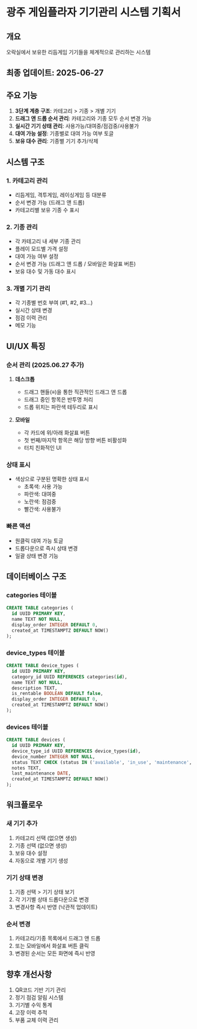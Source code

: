 # 광주 게임플라자 기기관리 시스템 기획서

## 개요
오락실에서 보유한 리듬게임 기기들을 체계적으로 관리하는 시스템

## 최종 업데이트: 2025-06-27

## 주요 기능
1. **3단계 계층 구조**: 카테고리 > 기종 > 개별 기기
2. **드래그 앤 드롭 순서 관리**: 카테고리와 기종 모두 순서 변경 가능
3. **실시간 기기 상태 관리**: 사용가능/대여중/점검중/사용불가
4. **대여 가능 설정**: 기종별로 대여 가능 여부 토글
5. **보유 대수 관리**: 기종별 기기 추가/삭제

## 시스템 구조

### 1. 카테고리 관리
- 리듬게임, 격투게임, 레이싱게임 등 대분류
- 순서 변경 가능 (드래그 앤 드롭)
- 카테고리별 보유 기종 수 표시

### 2. 기종 관리
- 각 카테고리 내 세부 기종 관리
- 플레이 모드별 가격 설정
- 대여 가능 여부 설정
- 순서 변경 가능 (드래그 앤 드롭 / 모바일은 화살표 버튼)
- 보유 대수 및 가동 대수 표시

### 3. 개별 기기 관리
- 각 기종별 번호 부여 (#1, #2, #3...)
- 실시간 상태 변경
- 점검 이력 관리
- 메모 기능

## UI/UX 특징

### 순서 관리 (2025.06.27 추가)
1. **데스크톱**
   - 드래그 핸들(≡)을 통한 직관적인 드래그 앤 드롭
   - 드래그 중인 항목은 반투명 처리
   - 드롭 위치는 파란색 테두리로 표시

2. **모바일**
   - 각 카드에 위/아래 화살표 버튼
   - 첫 번째/마지막 항목은 해당 방향 버튼 비활성화
   - 터치 친화적인 UI

### 상태 표시
- 색상으로 구분된 명확한 상태 표시
  - 초록색: 사용 가능
  - 파란색: 대여중
  - 노란색: 점검중
  - 빨간색: 사용불가

### 빠른 액션
- 원클릭 대여 가능 토글
- 드롭다운으로 즉시 상태 변경
- 일괄 상태 변경 기능

## 데이터베이스 구조

### categories 테이블
```sql
CREATE TABLE categories (
  id UUID PRIMARY KEY,
  name TEXT NOT NULL,
  display_order INTEGER DEFAULT 0,
  created_at TIMESTAMPTZ DEFAULT NOW()
);
```

### device_types 테이블
```sql
CREATE TABLE device_types (
  id UUID PRIMARY KEY,
  category_id UUID REFERENCES categories(id),
  name TEXT NOT NULL,
  description TEXT,
  is_rentable BOOLEAN DEFAULT false,
  display_order INTEGER DEFAULT 0,
  created_at TIMESTAMPTZ DEFAULT NOW()
);
```

### devices 테이블
```sql
CREATE TABLE devices (
  id UUID PRIMARY KEY,
  device_type_id UUID REFERENCES device_types(id),
  device_number INTEGER NOT NULL,
  status TEXT CHECK (status IN ('available', 'in_use', 'maintenance', 'unavailable')),
  notes TEXT,
  last_maintenance DATE,
  created_at TIMESTAMPTZ DEFAULT NOW()
);
```

## 워크플로우

### 새 기기 추가
1. 카테고리 선택 (없으면 생성)
2. 기종 선택 (없으면 생성)
3. 보유 대수 설정
4. 자동으로 개별 기기 생성

### 기기 상태 변경
1. 기종 선택 > 기기 상태 보기
2. 각 기기별 상태 드롭다운으로 변경
3. 변경사항 즉시 반영 (낙관적 업데이트)

### 순서 변경
1. 카테고리/기종 목록에서 드래그 앤 드롭
2. 또는 모바일에서 화살표 버튼 클릭
3. 변경된 순서는 모든 화면에 즉시 반영

## 향후 개선사항
1. QR코드 기반 기기 관리
2. 정기 점검 알림 시스템
3. 기기별 수익 통계
4. 고장 이력 추적
5. 부품 교체 이력 관리